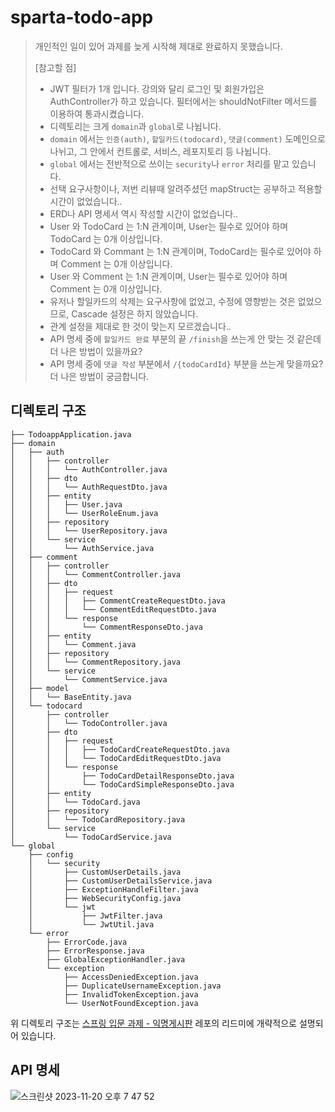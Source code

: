 # sparta-todo-app

> 개인적인 일이 있어 과제를 늦게 시작해 제대로 완료하지 못했습니다.
>       
> [참고할 점]    
> * JWT 필터가 1개 입니다. 강의와 달리 로그인 및 회원가입은 AuthController가 하고 있습니다. 필터에서는 shouldNotFilter 메서드를 이용하여 통과시켰습니다.
> * 디렉토리는 크게 `domain`과 `global`로 나뉩니다.
> * `domain` 에서는 `인증(auth)`, `할일카드(todocard)`, `댓글(comment)` 도메인으로 나뉘고, 그 안에서 컨트롤로, 서비스, 레포지토리 등 나뉩니다.
> * `global` 에서는 전반적으로 쓰이는 `security`나 `error` 처리를 맡고 있습니다. 
> * 선택 요구사항이나, 저번 리뷰때 알려주셨던 mapStruct는 공부하고 적용할 시간이 없었습니다..
> * ERD나 API 명세서 역시 작성할 시간이 없었습니다..
> * User 와 TodoCard 는 1:N 관계이며, User는 필수로 있어야 하며 TodoCard 는 0개 이상입니다.
> * TodoCard 와 Commant 는 1:N 관계이며, TodoCard는 필수로 있어야 하며 Comment 는 0개 이상입니다.
> * User 와 Comment 는 1:N 관계이며, User는 필수로 있어야 하며 Comment 는 0개 이상입니다.
> * 유저나 할일카드의 삭제는 요구사항에 없었고, 수정에 영향받는 것은 없었으므로, Cascade 설정은 하지 않았습니다.
> * 관계 설정을 제대로 한 것이 맞는지 모르겠습니다..
> * API 명세 중에 `할일카드 완료` 부분의 끝 `/finish`을 쓰는게 안 맞는 것 같은데 더 나은 방법이 있을까요?
> * API 명세 중에 `댓글 작성` 부분에서 `/{todoCardId}` 부분을 쓰는게 맞을까요? 더 나은 방법이 궁금합니다. 



## 디렉토리 구조 
```
├── TodoappApplication.java
├── domain
│   ├── auth
│   │   ├── controller
│   │   │   └── AuthController.java
│   │   ├── dto
│   │   │   └── AuthRequestDto.java
│   │   ├── entity
│   │   │   ├── User.java
│   │   │   └── UserRoleEnum.java
│   │   ├── repository
│   │   │   └── UserRepository.java
│   │   └── service
│   │       └── AuthService.java
│   ├── comment
│   │   ├── controller
│   │   │   └── CommentController.java
│   │   ├── dto
│   │   │   ├── request
│   │   │   │   ├── CommentCreateRequestDto.java
│   │   │   │   └── CommentEditRequestDto.java
│   │   │   └── response
│   │   │       └── CommentResponseDto.java
│   │   ├── entity
│   │   │   └── Comment.java
│   │   ├── repository
│   │   │   └── CommentRepository.java
│   │   └── service
│   │       └── CommentService.java
│   ├── model
│   │   └── BaseEntity.java
│   └── todocard
│       ├── controller
│       │   └── TodoController.java
│       ├── dto
│       │   ├── request
│       │   │   ├── TodoCardCreateRequestDto.java
│       │   │   └── TodoCardEditRequestDto.java
│       │   └── response
│       │       ├── TodoCardDetailResponseDto.java
│       │       └── TodoCardSimpleResponseDto.java
│       ├── entity
│       │   └── TodoCard.java
│       ├── repository
│       │   └── TodoCardRepository.java
│       └── service
│           └── TodoCardService.java
└── global
    ├── config
    │   └── security
    │       ├── CustomUserDetails.java
    │       ├── CustomUserDetailsService.java
    │       ├── ExceptionHandleFilter.java
    │       ├── WebSecurityConfig.java
    │       └── jwt
    │           ├── JwtFilter.java
    │           └── JwtUtil.java
    └── error
        ├── ErrorCode.java
        ├── ErrorResponse.java
        ├── GlobalExceptionHandler.java
        └── exception
            ├── AccessDeniedException.java
            ├── DuplicateUsernameException.java
            ├── InvalidTokenException.java
            └── UserNotFoundException.java
```
위 디렉토리 구조는 [스프링 입문 과제 - 익명게시판](https://github.com/lycoris62/sparta-anonymous-board) 레포의 리드미에 개략적으로 설명되어 있습니다. 

## API 명세 
![스크린샷 2023-11-20 오후 7 47 52](https://github.com/lycoris62/sparta-todo-app/assets/55584664/06b4b56d-c060-4aab-994c-1d8f5253a6fc)




